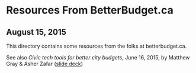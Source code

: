 # Resources From BetterBudget.ca

## August 15, 2015

This directory contains some resources from the folks at betterbudget.ca.

See also _Civic tech tools for better city budgets_, June 16, 2015, by Matthew Gray & Asher Zafar ([slide deck](http://www.google.com/url?q=http%3A%2F%2Fwww.slideshare.net%2Fmdhgray%2Fcivic-tech-tools-for-better-city-budgets&sa=D&sntz=1&usg=AFQjCNEhuAZD2Wh1C7SuDvwRxQ9g67uSMg))
